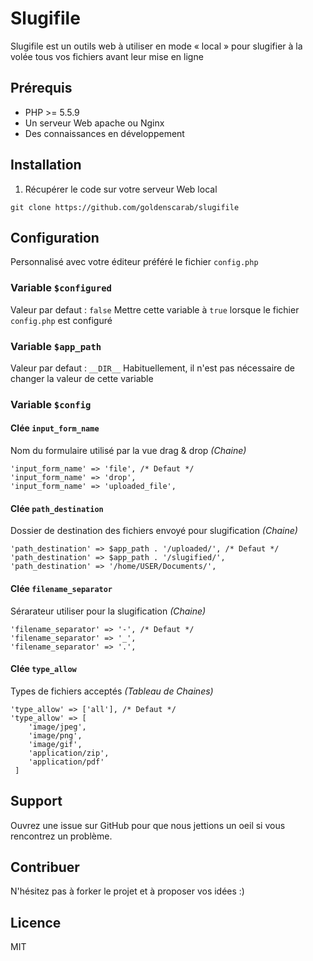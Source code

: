 # Slugifile

Slugifile est un outils web à utiliser en mode « local » pour slugifier à la volée tous vos fichiers avant leur mise en ligne

## Prérequis

- PHP >= 5.5.9
- Un serveur Web apache ou Nginx
- Des connaissances en développement


## Installation

1. Récupérer le code sur votre serveur Web local

`git clone https://github.com/goldenscarab/slugifile`



## Configuration

Personnalisé avec votre éditeur préféré le fichier `config.php`

### Variable `$configured`
Valeur par defaut : `false`
Mettre cette variable à `true` lorsque le fichier `config.php` est configuré


### Variable `$app_path`
Valeur par defaut : `__DIR__`
Habituellement, il n'est pas nécessaire de changer la valeur de cette variable


### Variable `$config`
#### Clée `input_form_name`

Nom du formulaire utilisé par la vue drag & drop *(Chaine)*

```
'input_form_name' => 'file', /* Defaut */
'input_form_name' => 'drop',
'input_form_name' => 'uploaded_file',
```

#### Clée `path_destination`

Dossier de destination des fichiers envoyé pour slugification *(Chaine)*

```
'path_destination' => $app_path . '/uploaded/', /* Defaut */
'path_destination' => $app_path . '/slugified/',
'path_destination' => '/home/USER/Documents/',
```

#### Clée `filename_separator`

Sérarateur utiliser pour la slugification *(Chaine)*

```
'filename_separator' => '-', /* Defaut */
'filename_separator' => '_',
'filename_separator' => '.',
```

#### Clée `type_allow`

Types de fichiers acceptés *(Tableau de Chaines)*

```
'type_allow' => ['all'], /* Defaut */
'type_allow' => [
    'image/jpeg',
	'image/png',
	'image/gif',
	'application/zip',
	'application/pdf'
 ]

```


## Support

Ouvrez une issue sur GitHub pour que nous jettions un oeil si vous rencontrez un problème.

## Contribuer

N'hésitez pas à forker le projet et à proposer vos idées :)

## Licence

MIT